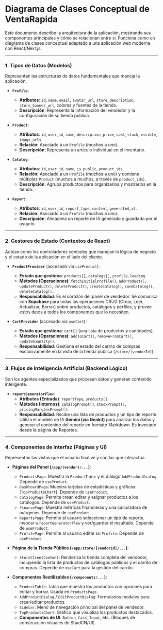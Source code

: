 
# Diagrama de Clases Conceptual de VentaRapida

Este documento describe la arquitectura de la aplicación, mostrando sus componentes principales y cómo se relacionan entre sí. Funciona como un diagrama de clases conceptual adaptado a una aplicación web moderna con React/Next.js.

---

### 1. Tipos de Datos (Modelos)

Representan las estructuras de datos fundamentales que maneja la aplicación.

-   **`Profile`**:
    -   **Atributos**: `id`, `name`, `email`, `avatar_url`, `store_description`, `store_banner_url`, colores y fuentes de la tienda.
    -   **Descripción**: Representa la información del vendedor y la configuración de su tienda pública.

-   **`Product`**:
    -   **Atributos**: `id`, `user_id`, `name`, `description`, `price`, `cost`, `stock`, `visible`, `image_urls`.
    -   **Relación**: Asociado a un `Profile` (muchos a uno).
    -   **Descripción**: Representa un artículo individual en el inventario.

-   **`Catalog`**:
    -   **Atributos**: `id`, `user_id`, `name`, `is_public`, `product_ids`.
    -   **Relación**: Asociado a un `Profile` (muchos a uno) y contiene múltiples `Product` (muchos a muchos, a través de `product_ids`).
    -   **Descripción**: Agrupa productos para organizarlos y mostrarlos en la tienda.

-   **`Report`**:
    -   **Atributos**: `id`, `user_id`, `report_type`, `content`, `generated_at`.
    -   **Relación**: Asociado a un `Profile` (muchos a uno).
    -   **Descripción**: Almacena un reporte de IA generado y guardado por el usuario.

---

### 2. Gestores de Estado (Contextos de React)

Actúan como los controladores centrales que manejan la lógica de negocio y el estado de la aplicación en el lado del cliente.

-   **`ProductProvider`** (accesado vía `useProduct`):
    -   **Estado que gestiona**: `products[]`, `catalogs[]`, `profile`, `loading`.
    -   **Métodos (Operaciones)**: `fetchInitialProfile()`, `addProduct()`, `updateProduct()`, `deleteProduct()`, `createCatalog()`, `saveCatalog()`, `deleteCatalog()`.
    -   **Responsabilidad**: Es el corazón del panel de vendedor. Se comunica con **Supabase** para todas las operaciones CRUD (Crear, Leer, Actualizar, Borrar) sobre productos, catálogos y perfiles, y provee estos datos a todos los componentes que lo necesiten.

-   **`CartProvider`** (accesado vía `useCart`):
    -   **Estado que gestiona**: `cart[]` (una lista de productos y cantidades).
    -   **Métodos (Operaciones)**: `addToCart()`, `removeFromCart()`, `updateQuantity()`.
    -   **Responsabilidad**: Gestiona el estado del carrito de compras exclusivamente en la vista de la tienda pública (`/store/[vendorId]`).

---

### 3. Flujos de Inteligencia Artificial (Backend Lógico)

Son los agentes especializados que procesan datos y generan contenido inteligente.

-   **`reportGeneratorFlow`**:
    -   **Atributos (Entrada)**: `reportType`, `products[]`.
    -   **Métodos (Internos)**: `catalogPrompt()`, `stockPrompt()`, `pricingMarginsPrompt()`.
    -   **Responsabilidad**: Recibe una lista de productos y un tipo de reporte. Utiliza el modelo de IA **Gemini (via Genkit)** para analizar los datos y generar el contenido del reporte en formato Markdown. Es invocado desde la página de Reportes.

---

### 4. Componentes de Interfaz (Páginas y UI)

Representan las vistas que el usuario final ve y con las que interactúa.

-   **Páginas del Panel (`/app/(vendor)/...`)**:
    -   `ProductsPage`: Muestra la `ProductTable` y el diálogo `AddProductDialog`. Depende de `useProduct`.
    -   `DashboardPage`: Muestra tarjetas de estadísticas y gráficos (`TopProductsChart`). Depende de `useProduct`.
    -   `CatalogPage`: Permite crear, editar y asignar productos a los catálogos. Depende de `useProduct`.
    -   `FinancePage`: Muestra métricas financieras y una calculadora de márgenes. Depende de `useProduct`.
    -   `ReportsPage`: Permite al usuario seleccionar un tipo de reporte, invocar a `reportGeneratorFlow` y ver/guardar el resultado. Depende de `useProduct`.
    -   `ProfilePage`: Permite al usuario editar su `Profile`. Depende de `useProduct`.

-   **Página de la Tienda Pública (`/app/store/[vendorId]/...`)**:
    -   `StoreClientContent`: Renderiza la tienda completa del vendedor, incluyendo la lista de productos de catálogos públicos y el carrito de compras. Depende de `useCart` para la gestión del carrito.

-   **Componentes Reutilizables (`/components/...`)**:
    -   `ProductTable`: Tabla que muestra los productos con opciones para editar y borrar. Usada en `ProductsPage`.
    -   `AddProductDialog` / `EditProductDialog`: Formularios modales para crear/editar productos.
    -   `Sidebar`: Menú de navegación principal del panel de vendedor.
    -   `TopProductsChart`: Gráfico que visualiza los productos destacados.
    -   **Componentes de UI**: `Button`, `Card`, `Input`, etc. (Bloques de construcción visuales de ShadCN/UI).
